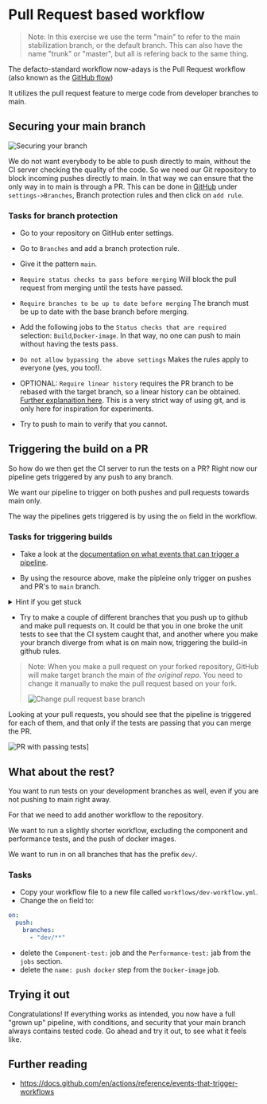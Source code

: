 # Pull Request based workflow

> Note: In this exercise we use the term "main" to refer to the main stabilization branch, or the default branch. This can also have the name "trunk" or "master", but all is refering back to the same thing.

The defacto-standard workflow now-adays is the
Pull Request workflow (also known as the
[GitHub flow](https://guides.github.com/introduction/flow/))

It utilizes the pull request feature to merge code from developer branches to main.

## Securing your main branch

![Securing your branch](../img/branch-protection.png)

We do not want everybody to be able to push
directly to main, without the CI server checking
the quality of the code. So we need our Git
repository to block incoming pushes directly to
main. In that way we can ensure that the only
way in to main is through a PR. This can be done
in
[GitHub](https://help.github.com/en/github/administering-a-repository/enabling-required-status-checks)
under `settings->Branches`, Branch protection
rules and then click on `add rule`.

### Tasks for branch protection

- Go to your repository on GitHub enter settings.
- Go to `Branches` and add a branch protection rule.
- Give it the pattern `main`.
- `Require status checks to pass before merging`
  Will block the pull request from merging until
  the tests have passed.
- `Require branches to be up to date before merging`
  The branch must be up to date with the base
  branch before merging.
- Add the following jobs to the `Status checks that are required` selection: `Build`,`Docker-image`. In that way, no one can push to main without having the tests pass.
- `Do not allow bypassing the above settings` Makes the rules apply
  to everyone (yes, you too!).
- OPTIONAL: `Require linear history` requires the
  PR branch to be rebased with the target branch,
  so a linear history can be obtained.
  [Further explanaition here](https://www.bitsnbites.eu/a-tidy-linear-git-history/).
  This is a very strict way of using git, and is
  only here for inspiration for experiments.

- Try to push to main to verify that you cannot.

## Triggering the build on a PR

So how do we then get the CI server to run the tests on a PR?
Right now our pipeline gets triggered by any push to any branch.

We want our pipeline to trigger on both pushes and pull requests towards main only.

The way the pipelines gets triggered is by using the `on` field in the workflow.

### Tasks for triggering builds

- Take a look at the [documentation on what events that can trigger a pipeline](https://docs.github.com/en/actions/reference/events-that-trigger-workflows).

- By using the resource above, make the pipleine only trigger on pushes and PR's to `main` branch.

<details>
<summary> Hint if you get stuck</summary>

``` yaml
on:
  # Trigger the workflow on push or pull request,
  # but only for the main branch
  push:
    branches:
      - main
  pull_request:
    branches:
      - main
```

</details>

- Try to make a couple of different branches that you push up to github and make pull requests on. It could be that you in one broke the unit tests to see that the CI system caught that, and another where you make your branch diverge from what is on main now, triggering the build-in github rules.

> Note: When you make a pull request on your
> forked repository, GitHub will make target
> branch the main of _the original repo_. You
> need to change it manually to make the pull
> request based on your fork.
>
> ![Change pull request base branch](../img/pr-chooser.png)

Looking at your pull requests, you should see that the pipeline is triggered for each of them, and that only if the tests are passing that you can merge the PR.

![PR with passing tests](../img/actions-checks.png)]

## What about the rest?

You want to run tests on your development branches as well, even if you are not pushing to main right away.

For that we need to add another workflow to the repository.

We want to run a slightly shorter workflow, excluding the component and performance tests, and the push of docker images.

We want to run in on all branches that has the prefix `dev/`.

### Tasks

- Copy your workflow file to a new file called `workflows/dev-workflow.yml`.
- Change the `on` field to:

``` yaml
on:
  push:
    branches:
      - "dev/**"
```

- delete the `Component-test:` job and the `Performance-test:` jab from the `jobs` section.
- delete the `name: push docker` step from the `Docker-image` job.

## Trying it out

Congratulations! If everything works as intended,
you now have a full "grown up" pipeline, with
conditions, and security that your main branch
always contains tested code. Go ahead and try it
out, to see what it feels like.

## Further reading

- <https://docs.github.com/en/actions/reference/events-that-trigger-workflows>

